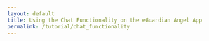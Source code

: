 ```yaml
---
layout: default
title: Using the Chat Functionality on the eGuardian Angel App
permalink: /tutorial/chat_functionality
---
```

